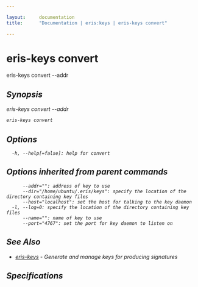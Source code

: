 ```yaml
---

layout:     documentation
title:      "Documentation | eris:keys | eris-keys convert"

---
```


# eris-keys convert

eris-keys convert --addr <address>

## Synopsis

eris-keys convert --addr <address>

```bash
eris-keys convert
```

## Options

```
  -h, --help[=false]: help for convert
```

## Options inherited from parent commands

```
      --addr="": address of key to use
      --dir="/home/ubuntu/.eris/keys": specify the location of the directory containing key files
      --host="localhost": set the host for talking to the key daemon
  -l, --log=0: specify the location of the directory containing key files
      --name="": name of key to use
      --port="4767": set the port for key daemon to listen on
```

## See Also

* [eris-keys](https://docs.erisindustries.com/documentation/eris-keys/latest/eris-keys/)	 - Generate and manage keys for producing signatures

## Specifications


